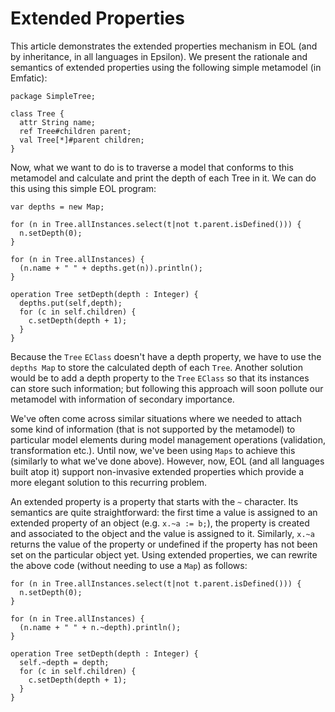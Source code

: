 # Extended Properties

This article demonstrates the extended properties mechanism in EOL (and
by inheritance, in all languages in Epsilon). We present the rationale
and semantics of extended properties using the following simple
metamodel (in Emfatic):

```emf
package SimpleTree;

class Tree {
  attr String name;
  ref Tree#children parent;
  val Tree[*]#parent children;
}
```

Now, what we want to do is to traverse a model that conforms to this
metamodel and calculate and print the depth of each Tree in it. We can
do this using this simple EOL program:

```eol
var depths = new Map;

for (n in Tree.allInstances.select(t|not t.parent.isDefined())) {
  n.setDepth(0);
}

for (n in Tree.allInstances) {
  (n.name + " " + depths.get(n)).println();
}

operation Tree setDepth(depth : Integer) {
  depths.put(self,depth);
  for (c in self.children) {
    c.setDepth(depth + 1);
  }
}
```

Because the `Tree` `EClass` doesn't have a depth property, we have to
use the `depths Map` to store the calculated depth of each `Tree`.
Another solution would be to add a depth property to the `Tree` `EClass`
so that its instances can store such information; but following this
approach will soon pollute our metamodel with information of secondary
importance.

We've often come across similar situations where we needed to attach
some kind of information (that is not supported by the metamodel) to
particular model elements during model management operations
(validation, transformation etc.). Until now, we've been using `Maps`
to achieve this (similarly to what we\'ve done above). However, now, EOL
(and all languages built atop it) support non-invasive extended
properties which provide a more elegant solution to this recurring
problem.

An extended property is a property that starts with the `~` character.
Its semantics are quite straightforward: the first time a value is
assigned to an extended property of an object (e.g. `x.~a := b;`), the
property is created and associated to the object and the value is
assigned to it. Similarly, `x.~a` returns the value of the property or
undefined if the property has not been set on the particular object yet.
Using extended properties, we can rewrite the above code (without
needing to use a `Map`) as follows:

```eol
for (n in Tree.allInstances.select(t|not t.parent.isDefined())) {
  n.setDepth(0);
}

for (n in Tree.allInstances) {
  (n.name + " " + n.~depth).println();
}

operation Tree setDepth(depth : Integer) {
  self.~depth = depth;
  for (c in self.children) {
    c.setDepth(depth + 1);
  }
}
```
